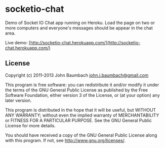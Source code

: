 socketio-chat
=============

Demo of Socket IO Chat app running on Heroku.  Load the page on two or more computers and everyone's messages should
be appear in the chat area.

Live demo: [http://socketio-chat.herokuapp.com/](http://socketio-chat.herokuapp.com/)

License
-------
Copyright (c) 2011-2013 John Baumbach <john.j.baumbach@gmail.com>

This program is free software: you can redistribute it and/or modify it under the terms of the GNU General Public License as published by the Free Software Foundation, either version 3 of the License, or (at your option) any later version.

This program is distributed in the hope that it will be useful, but WITHOUT ANY WARRANTY; without even the implied warranty of MERCHANTABILITY or FITNESS FOR A PARTICULAR PURPOSE.  See the GNU General Public License for more details.

You should have received a copy of the GNU General Public License along with this program.  If not, see <http://www.gnu.org/licenses/>.


